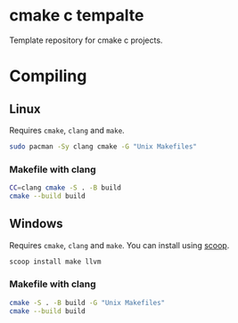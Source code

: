# cmake c tempalte

Template repository for cmake c projects.

# Compiling

## Linux

Requires `cmake`, `clang` and `make`.

```bash
sudo pacman -Sy clang cmake -G "Unix Makefiles"
```

### Makefile with clang

```bash
CC=clang cmake -S . -B build
cmake --build build
```

## Windows

Requires `cmake`, `clang` and `make`. You can install using [scoop](https://scoop.sh/).

```bash
scoop install make llvm
```

### Makefile with clang

```bash
cmake -S . -B build -G "Unix Makefiles"
cmake --build build
```
